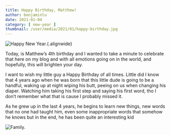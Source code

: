 ```yaml
---
title: Happy Birthday, Matthew!
author: benjaminlu
date: 2021-01-04
category: [ new-year ]
thumbnail: /user/media/2021/01/happy-birthday.jpg
---
```

![Happy New Year.](http://benjlu.test/user/media/2021/01/happy-birthday.jpg){.alignwide}

Today, is Matthew’s 4th birthday and I wanted to take a minute to celebrate that here on my blog and with all emotions going on in the world, and hopefully, this will brighten your day.

I want to wish my little guy a Happy Birthday of all times. Little did I know that 4 years ago when he was born that this little dude is going to be a handful, waking up at night wiping his butt, peeing on us when changing his diaper. Watching him taking his first step and saying his first word, tho I don’t remember what that is cause I probably missed it.

As he grew up in the last 4 years, he begins to learn new things, new words that no one had taught him, even some inappropriate words that somehow he knows but in the end, he has been quite an interesting kid

![Family.](http://benjlu.test/user/media/2021/01/family.jpg)
